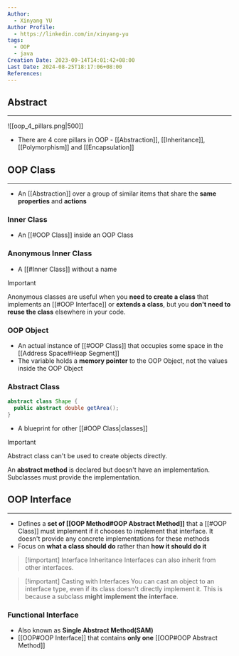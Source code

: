 ```yaml
---
Author:
  - Xinyang YU
Author Profile:
  - https://linkedin.com/in/xinyang-yu
tags:
  - OOP
  - java
Creation Date: 2023-09-14T14:01:42+08:00
Last Date: 2024-08-25T18:17:06+08:00
References: 
---
```

## Abstract
---

![[oop_4_pillars.png|500]]

- There are 4 core pillars  in OOP - [[Abstraction]], [[Inheritance]], [[Polymorphism]] and [[Encapsulation]]



## OOP Class
---
- An [[Abstraction]] over a group of similar items that share the **same properties** and **actions**

### Inner Class
- An [[#OOP Class]] inside an OOP Class

### Anonymous Inner Class
- A [[#Inner Class]] without a name

>[!important]
> Anonymous classes are useful when you **need to create a class** that implements an [[#OOP Interface]] or **extends a class**, but you **don't need to reuse the class** elsewhere in your code.


### OOP Object
- An actual instance of [[#OOP Class]] that occupies some space in the [[Address Space#Heap Segment]]
- The variable holds a **memory pointer** to the OOP Object, not the values inside the OOP Object

### Abstract Class
```java
abstract class Shape {
  public abstract double getArea();
}
```

- A blueprint for other [[#OOP Class|classes]]

>[!important]
> Abstract class can't be used to create objects directly.
> 
> An **abstract method** is declared but doesn't have an implementation. Subclasses must provide the implementation.



## OOP Interface
---
- Defines a **set of [[OOP Method#OOP Abstract Method]]** that a [[#OOP Class]] must implement if it chooses to implement that interface. It doesn't provide any concrete implementations for these methods
- Focus on **what a class should do** rather than **how it should do it**

>[!important] Interface Inheritance
> Interfaces can also inherit from other interfaces.

>[!important] Casting with Interfaces
> You can cast an object to an interface type, even if its class doesn't directly implement it. This is because a subclass **might implement the interface**.

### Functional Interface
- Also known as **Single Abstract Method(SAM)**
- [[OOP#OOP Interface]] that contains **only one** [[OOP#OOP Abstract Method]]
